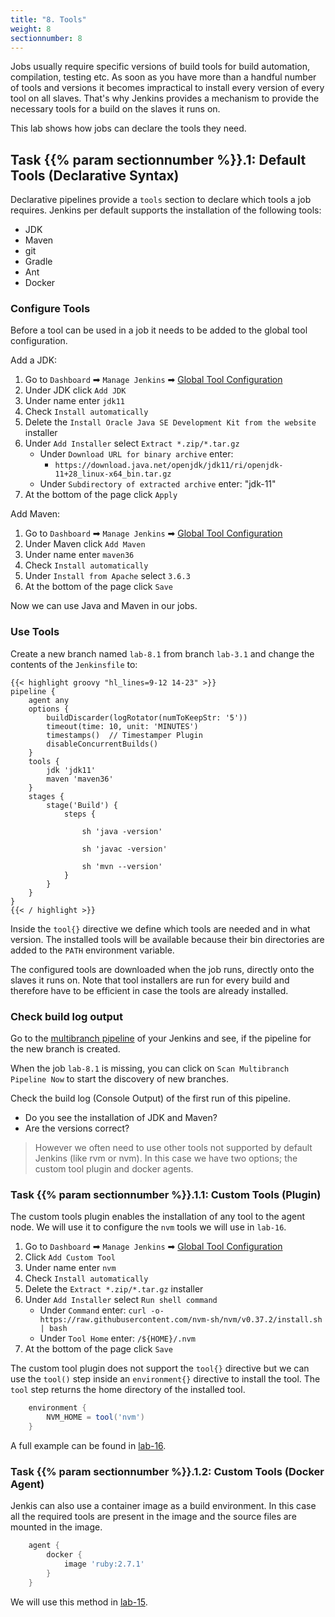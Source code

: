 ```yaml
---
title: "8. Tools"
weight: 8
sectionnumber: 8
---
```


Jobs usually require specific versions of build tools for build automation, compilation, testing etc.
As soon as you have more than a handful number of tools and versions it becomes impractical to install every version of every tool on all slaves.
That's why Jenkins provides a mechanism to provide the necessary tools for a build on the slaves it runs on.

This lab shows how jobs can declare the tools they need.


## Task {{% param sectionnumber %}}.1: Default Tools (Declarative Syntax)


Declarative pipelines provide a ``tools`` section to declare which
tools a job requires. Jenkins per default supports the installation of the following tools:

* JDK
* Maven
* git
* Gradle
* Ant
* Docker


### Configure Tools

Before a tool can be used in a job it needs to be added to the global tool configuration.

Add a JDK:

1. Go to `Dashboard` ➡ `Manage Jenkins` ➡ [Global Tool Configuration](http://localhost:8080/configureTools/)
1. Under JDK click `Add JDK`
1. Under name enter `jdk11`
1. Check `Install automatically`
1. Delete the `Install Oracle Java SE Development Kit from the website` installer
1. Under `Add Installer` select `Extract *.zip/*.tar.gz`
    * Under `Download URL for binary archive` enter:
      * `https://download.java.net/openjdk/jdk11/ri/openjdk-11+28_linux-x64_bin.tar.gz`
    * Under `Subdirectory of extracted archive` enter: "jdk-11"
1. At the bottom of the page click `Apply`

Add Maven:

1. Go to `Dashboard` ➡ `Manage Jenkins` ➡ [Global Tool Configuration](http://localhost:8080/configureTools/)
1. Under Maven click `Add Maven`
1. Under name enter `maven36`
1. Check `Install automatically`
1. Under `Install from Apache` select `3.6.3`
1. At the bottom of the page click `Save`

Now we can use Java and Maven in our jobs.


### Use Tools

Create a new branch named ``lab-8.1`` from branch ``lab-3.1`` and change the contents of the ``Jenkinsfile`` to:

<!--
```groovy
pipeline {
    agent any // with hosted env use agent { label env.JOB_NAME.split('/')[0] }
```
-->

```
{{< highlight groovy "hl_lines=9-12 14-23" >}}
pipeline {
    agent any
    options {
        buildDiscarder(logRotator(numToKeepStr: '5'))
        timeout(time: 10, unit: 'MINUTES')
        timestamps()  // Timestamper Plugin
        disableConcurrentBuilds()
    }
    tools {
        jdk 'jdk11'
        maven 'maven36'
    }
    stages {
        stage('Build') {
            steps {

                sh 'java -version'

                sh 'javac -version'

                sh 'mvn --version'
            }
        }
    }
}
{{< / highlight >}}
```

Inside the `tool{}` directive we define which tools are needed and in what version. The installed tools will be available because their bin directories are added to the ``PATH`` environment variable.

The configured tools are downloaded when the job runs, directly onto the slaves it runs on.
Note that tool installers are run for every build and therefore have to be efficient in case the tools are already installed.


### Check build log output

Go to the [multibranch pipeline](http://localhost:8080/job/techlab/) of your Jenkins and see, if the pipeline for the new branch is created.

When the job `lab-8.1` is missing, you can click on `Scan Multibranch Pipeline Now` to start the discovery of new branches.

Check the build log (Console Output) of the first run of this pipeline.

* Do you see the installation of JDK and Maven?
* Are the versions correct?

> However we often need to use other tools not supported by default Jenkins (like rvm or nvm). In this case we have two options; the custom tool plugin and docker agents.


### Task {{% param sectionnumber %}}.1.1: Custom Tools (Plugin)

The custom tools plugin enables the installation of any tool to the agent node. We will use it to configure the `nvm` tools we will use in `lab-16`.

1. Go to `Dashboard` ➡ `Manage Jenkins` ➡ [Global Tool Configuration](http://localhost:8080/configureTools/)
1. Click `Add Custom Tool`
1. Under name enter `nvm`
1. Check `Install automatically`
1. Delete the `Extract *.zip/*.tar.gz` installer
1. Under `Add Installer` select `Run shell command`
    * Under `Command` enter: `curl -o- https://raw.githubusercontent.com/nvm-sh/nvm/v0.37.2/install.sh | bash`
    * Under `Tool Home` enter: `/${HOME}/.nvm`
1. At the bottom of the page click `Save`

The custom tool plugin does not support the `tool{}` directive but we can use the `tool()` step inside an `environment{}` directive to install the tool. The ``tool`` step returns the home directory of the installed tool.

```groovy
    environment {
        NVM_HOME = tool('nvm')
    }
```

A full example can be found in [lab-16](../16_nodejs/).


### Task {{% param sectionnumber %}}.1.2: Custom Tools (Docker Agent)


Jenkis can also use a container image as a build environment. In this case all the required tools are present in the image and the source files are mounted in the image.

```groovy
    agent {
        docker {
            image 'ruby:2.7.1'
        }
    }
```

We will use this method in [lab-15](../15_ruby/).

